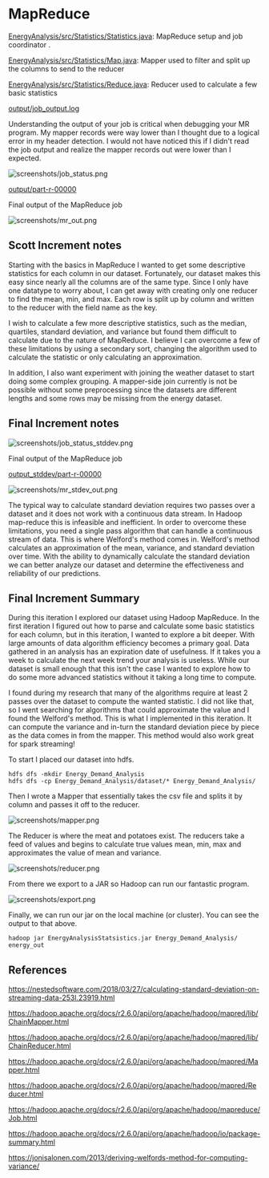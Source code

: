 # MapReduce
[EnergyAnalysis/src/Statistics/Statistics.java](EnergyAnalysis/src/Statistics/Statistics.java): MapReduce setup and job coordinator .

[EnergyAnalysis/src/Statistics/Map.java](EnergyAnalysis/src/Statistics/Map.java): Mapper used to filter and split up the columns to send to the reducer

[EnergyAnalysis/src/Statistics/Reduce.java](EnergyAnalysis/src/Statistics/Reduce.java): Reducer used to calculate a few basic statistics

[output/job_output.log](output/job_output.log)

Understanding the output of your job is critical when debugging your MR program. My mapper records were way lower than I thought due to a logical error in my header detection. I would not have noticed this if I didn't read the job output and realize the mapper records out were lower than I expected.

![screenshots/job_status.png](screenshots/job_status.png)

[output/part-r-00000](output/part-r-00000)

Final output of the MapReduce job

![screenshots/mr_out.png](screenshots/mr_out.png)


## Scott Increment notes
Starting with the basics in MapReduce I wanted to get some descriptive statistics for each column in our dataset. Fortunately, our dataset makes this easy since nearly all the columns are of the same type. Since I only have one datatype to worry about, I can get away with creating only one reducer to find the mean, min, and max. Each row is split up by column and written to the reducer with the field name as the key. 

I wish to calculate a few more descriptive statistics, such as the median, quartiles, standard deviation, and variance but found them difficult to calculate due to the nature of MapReduce. I believe I can overcome a few of these limitations by using a secondary sort, changing the algorithm used to calculate the statistic or only calculating an approximation. 

In addition, I also want experiment with joining the weather dataset to start doing some complex grouping. A mapper-side join currently is not be possible without some preprocessing since the datasets are different lengths and some rows may be missing from the energy dataset.


## Final Increment notes

![screenshots/job_status_stddev.png](screenshots/job_status_stddev.png)

Final output of the MapReduce job

[output_stddev/part-r-00000](output_stddev/part-r-00000)

![screenshots/mr_stdev_out.png](screenshots/mr_stdev_out.png)

The typical way to calculate standard deviation requires two passes over a dataset and it does not work with a continuous data stream. In Hadoop map-reduce this is infeasible and inefficient. In order to overcome these limitations, you need a single pass algorithm that can handle a continuous stream of data. This is where Welford's method comes in. Welford's method calculates an approximation of the mean, variance, and standard deviation over time. With the ability to dynamically calculate the standard deviation we can better analyze our dataset and determine the effectiveness and reliability of our predictions.

## Final Increment Summary

During this iteration I explored our dataset using Hadoop MapReduce. In the first iteration I figured out how to parse and calculate some basic statistics for each column, but in this iteration, I wanted to explore a bit deeper. With large amounts of data algorithm efficiency becomes a primary goal. Data gathered in an analysis has an expiration date of usefulness. If it takes you a week to calculate the next week trend your analysis is useless. While our dataset is small enough that this isn't the case I wanted to explore how to do some more advanced statistics without it taking a long time to compute. 

I found during my research that many of the algorithms require at least 2 passes over the dataset to compute the wanted statistic. I did not like that, so I went searching for algorithms that could approximate the value and I found the Welford's method. This is what I implemented in this iteration. It can compute the variance and in-turn the standard deviation piece by piece as the data comes in from the mapper. This method would also work great for spark streaming! 

To start I placed our dataset into hdfs.

```shell 
hdfs dfs -mkdir Energy_Demand_Analysis
hdfs dfs -cp Energy_Demand_Analysis/dataset/* Energy_Demand_Analysis/
```

Then I wrote a Mapper that essentially takes the csv file and splits it by column and passes it off to the reducer.

![screenshots/mapper.png](screenshots/mapper.png)

The Reducer is where the meat and potatoes exist. The reducers take a feed of values and begins to calculate true values mean, min, max and approximates the value of mean and variance.

![screenshots/reducer.png](screenshots/reducer.png)

From there we export to a JAR so Hadoop can run our fantastic program.

![screenshots/export.png](screenshots/export.png)

Finally, we can run our jar on the local machine (or cluster). You can see the output to that above.

```
hadoop jar EnergyAnalysisStatsistics.jar Energy_Demand_Analysis/ energy_out
```

## References

https://nestedsoftware.com/2018/03/27/calculating-standard-deviation-on-streaming-data-253l.23919.html

https://hadoop.apache.org/docs/r2.6.0/api/org/apache/hadoop/mapred/lib/ChainMapper.html

https://hadoop.apache.org/docs/r2.6.0/api/org/apache/hadoop/mapred/lib/ChainReducer.html

https://hadoop.apache.org/docs/r2.6.0/api/org/apache/hadoop/mapred/Mapper.html

https://hadoop.apache.org/docs/r2.6.0/api/org/apache/hadoop/mapred/Reducer.html

https://hadoop.apache.org/docs/r2.6.0/api/org/apache/hadoop/mapreduce/Job.html

https://hadoop.apache.org/docs/r2.6.0/api/org/apache/hadoop/io/package-summary.html

https://jonisalonen.com/2013/deriving-welfords-method-for-computing-variance/


